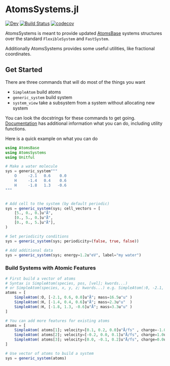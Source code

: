 # AtomsSystems.jl

[![Dev](https://img.shields.io/badge/docs-dev-blue.svg)](https://JuliaMolSim.github.io/AtomsSystems.jl/dev)
[![Build Status](https://github.com/JuliaMolSim/AtomsSystems.jl/actions/workflows/CI.yml/badge.svg?branch=main)](https://github.com/JuliaMolSim/AtomsSystems.jl/actions/workflows/CI.yml?query=branch%3Amain)
[![codecov](https://codecov.io/gh/JuliaMolSim/AtomsSystems.jl/graph/badge.svg?token=QPK831PYGJ)](https://codecov.io/gh/JuliaMolSim/AtomsSystems.jl)


AtomsSystems is meant to provide updated [AtomsBase](https://github.com/JuliaMolSim/AtomsBase.jl)
systems structures over the standard `FlexibleSystem` and `FastSystem`.

Additionally AtomsSystems provides some useful utilities, like fractional coordinates.


## Get Started

There are three commands that will do most of the things you want

- `SimpleAtom` build atoms
- `generic_system` build system
- `system_view` take a subsystem from a system without allocating new system

You can look the docstrings for these commands to get going. [Documentation](https://JuliaMolSim.github.io/AtomsSystems.jl/dev) has additional information what you can do, including utility functions.

Here is a quick example on what you can do

```julia
using AtomsBase
using AtomsSystems
using Unitful

# Make a water molecule
sys = generic_system"""
    O     -2.1   0.6    0.0
    H     -1.4   0.4    0.6
    H     -1.8   1.3   -0.6
"""


# Add cell to the system (by default periodic)
sys = generic_system(sys; cell_vectors = [
    [5., 0., 0.]u"Å",
    [0., 5., 0.]u"Å",
    [0., 0., 5.]u"Å"],
)

# Set periodicity conditions
sys = generic_system(sys; periodicity=(false, true, false))

# Add additional data
sys = generic_system(sys; energy=1.2u"eV", label="my water")
```

### Build Systems with Atomic Features

```julia
# First build a vector of atoms
# Syntax is SimpleAtom(species, pos, [vel]; kwords...)
# or SimpleAtom(species, x, y, z; kwords...) e.g. SimpleAtom(:0, -2.1, 0.6, 0.0)
atoms = [
    SimpleAtom(:O, [-2.1, 0.6, 0.0]u"Å"; mass=16.5u"u" )
    SimpleAtom(:H, [-1.4, 0.4, 0.6]u"Å"; mass=2.3u"u"  )
    SimpleAtom(:H, [-1.8, 1.3, -0.6]u"Å"; mass=3.3u"u" )
]

# You can add more features for existing atoms
atoms = [
    SimpleAtom( atoms[1]; velocity=[0.1, 0.2, 0.0]u"Å/fs" , charge=-1.0u"q" )
    SimpleAtom( atoms[2]; velocity=[-0.2, 0.0, 0.1]u"Å/fs", charge=1.0u"q"  )
    SimpleAtom( atoms[3]; velocity=[0.0, -0.1, 0.2]u"Å/fs", charge=0.0u"q"  )
]

# Use vector of atoms to build a system
sys = generic_system(atoms)
```
